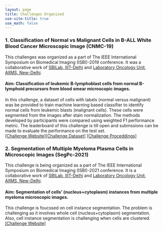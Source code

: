 ```yaml
---
layout: page
title: Challenges Organized
use-site-title: true
use_math: false
---
```


### 1. Classification of Normal vs Malignant Cells in B-ALL White Blood Cancer Microscopic Image (CNMC-19)
This challenges was organized as a part of The IEEE International Symposium on Biomedical Imaging (ISBI)-2019 conference. It was a collaborative 
work of [SBILab, IIIT-Delhi](http://sbilab.iiitd.edu.in/) and [Laboratory Oncology Unit, AIIMS, New-Delhi](https://www.aiims.edu/en/laboratory-oncology.html).

#### Aim: Classification of leukemic B-lymphoblast cells from normal B-lymphoid precursors from blood smear microscopic images.
In this challenge, a dataset of cells with labels (normal versus malignant) was be provided to train machine learning based classifier to 
identify normal cells from leukemic blasts (malignant cells). These cells were segmented from the images after stain normalization. 
The  methods developed by participants were compared using weighted F1 performance metric. The leaderboard of this challenge is till open and submssions can be made to evaluate the performance on the test set. \
[[Challenge Website]](https://competitions.codalab.org/competitions/20395)[[Challenge Dataset]](https://wiki.cancerimagingarchive.net/display/Public/C_NMC_2019+Dataset%3A+ALL+Challenge+dataset+of+ISBI+2019)
[[Challenge Proceddings]](https://link.springer.com/book/10.1007%2F978-981-15-0798-4)

### 2. Segmentation of Multiple Myeloma Plasma Cells in Microscopic Images (SegPc-2021)
This challenge is being organized as a part of The IEEE International Symposium on Biomedical Imaging (ISBI)-2021 conference. It is a collaborative 
work of [SBILab, IIIT-Delhi](http://sbilab.iiitd.edu.in/) and [Laboratory Oncology Unit, AIIMS, New-Delhi](https://www.aiims.edu/en/laboratory-oncology.html).

#### Aim: Segmentation of cells' (nucleus+cytoplasm) instances from multiple myeloma microscopic images.
This challenge is foucssed on cell instance segmentation. The problem is challenging as it involves whole cell (nucleus+cytoplasm) segmentation. Also, cell instance 
segmentation is challenging when cells are clustered. \
[[Challenge Website]](https://segpc-2021.grand-challenge.org/)
